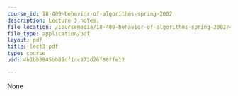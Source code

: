 ```yaml
---
course_id: 18-409-behavior-of-algorithms-spring-2002
description: Lecture 3 notes.
file_location: /coursemedia/18-409-behavior-of-algorithms-spring-2002/4b1bb3845bb89df1cc873d26f80ffe12_lect3.pdf
file_type: application/pdf
layout: pdf
title: lect3.pdf
type: course
uid: 4b1bb3845bb89df1cc873d26f80ffe12

---
```

None